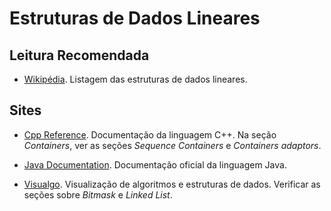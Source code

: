 Estruturas de Dados Lineares
============================


Leitura Recomendada
-------------------

- [Wikipédia](https://en.wikipedia.org/wiki/List_of_data_structures). Listagem das estruturas de dados lineares.

Sites
-----

- [Cpp Reference](http://en.cppreference.com/w/). Documentação da linguagem C++. Na seção _Containers_, ver as seções _Sequence Containers_ e _Containers adaptors_.

- [Java Documentation](https://docs.oracle.com/javase/9/). Documentação oficial da linguagem Java.

- [Visualgo](https://visualgo.net/en). Visualização de algoritmos e estruturas de dados. Verificar as seções sobre _Bitmask_ e _Linked List_.

<!-- Linear Data Structures:


Áudios

Vídeos

Cursos


https://www.geeksforgeeks.org/overview-of-data-structures-set-1-linear-data-structures/
http://nptel.ac.in/courses/106103069/7
https://www.eecs.yorku.ca/course_archive/2011-12/W/2011/lectures/03%20Linear%20Data%20Structures.pdf
http://interactivepython.org/runestone/static/pythonds/BasicDS/WhatAreLinearStructures.html
https://courses.cs.vt.edu/csonline/DataStructures/Lessons/LinearDS/index.html
https://link.springer.com/chapter/10.1007%2F978-3-642-95851-9_7

Vídeos:

https://www.youtube.com/playlist?list=PLD9781AC5EBC9FA16
https://www.youtube.com/user/StevenSkiena

Áudio:

http://www3.cs.stonybrook.edu/~algorith/video-lectures/

Cursos:

https://www.edx.org/course/introduction-data-structures-adelaidex-data101x
http://freevideolectures.com/Subject/Data-Structures
https://www.coursera.org/learn/data-structures -->
